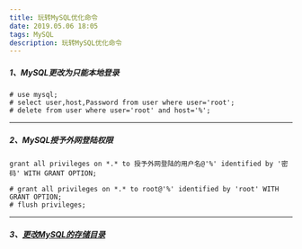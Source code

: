 ```yaml
---
title: 玩转MySQL优化命令
date: 2019.05.06 18:05
tags: MySQL
description: 玩转MySQL优化命令
---
```

##### 1、MySQL更改为只能本地登录
```shell
# use mysql;
# select user,host,Password from user where user='root';
# delete from user where user='root' and host='%';
```
<!--more-->
---
##### 2、MySQL授予外网登陆权限
`grant all privileges on *.* to 授予外网登陆的用户名@'%' identified by '密码' WITH GRANT OPTION;`
```shell
# grant all privileges on *.* to root@'%' identified by 'root' WITH GRANT OPTION;
# flush privileges;
```
---
##### 3、[更改MySQL的存储目录](https://www.jianshu.com/p/81b253355ffd)
